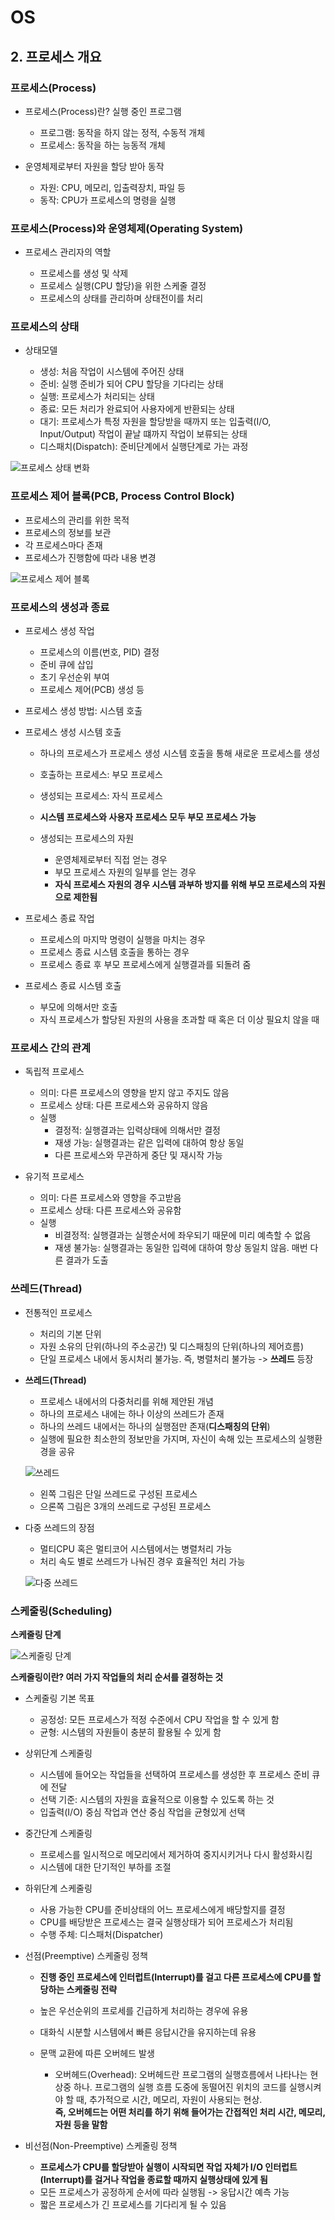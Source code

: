 # OS

## 2. 프로세스 개요

### 프로세스(Process)

- 프로세스(Process)란? 실행 중인 프로그램

  - 프로그램: 동작을 하지 않는 정적, 수동적 개체
  - 프로세스: 동작을 하는 능동적 개체

- 운영체제로부터 자원을 할당 받아 동작

  - 자원: CPU, 메모리, 입출력장치, 파일 등
  - 동작: CPU가 프로세스의 명령을 실행

### 프로세스(Process)와 운영체제(Operating System)

- 프로세스 관리자의 역할

  - 프로세스를 생성 및 삭제
  - 프로세스 실행(CPU 할당)을 위한 스케줄 결정
  - 프로세스의 상태를 관리하며 상태전이를 처리

### 프로세스의 상태

- 상태모델

  - 생성: 처음 작업이 시스템에 주어진 상태
  - 준비: 실행 준비가 되어 CPU 할당을 기다리는 상태
  - 실행: 프로세스가 처리되는 상태
  - 종료: 모든 처리가 완료되어 사용자에게 반환되는 상태
  - 대기: 프로세스가 특정 자원을 할당받을 때까지 또는 입출력(I/O, Input/Output) 작업이 끝날 떄까지 작업이 보류되는 상태
  - 디스패치(Dispatch): 준비단계에서 실행단계로 가는 과정

![프로세스 상태 변화](./images/%ED%94%84%EB%A1%9C%EC%84%B8%EC%8A%A4%EC%9D%98_%EC%83%81%ED%83%9C_%EB%B3%80%ED%99%94.png)

### 프로세스 제어 블록(PCB, Process Control Block)

- 프로세스의 관리를 위한 목적
- 프로세스의 정보를 보관
- 각 프로세스마다 존재
- 프로세스가 진행함에 따라 내용 변경

![프로세스 제어 블록](./images/%ED%94%84%EB%A1%9C%EC%84%B8%EC%8A%A4_%EC%A0%9C%EC%96%B4_%EB%B8%94%EB%A1%9D.png)

### 프로세스의 생성과 종료

- 프로세스 생성 작업

  - 프로세스의 이름(번호, PID) 결정
  - 준비 큐에 삽입
  - 초기 우선순위 부여
  - 프로세스 제어(PCB) 생성 등

- 프로세스 생성 방법: 시스템 호출

- 프로세스 생성 시스템 호출

  - 하나의 프로세스가 프로세스 생성 시스템 호출을 통해 새로운 프로세스를 생성
  - 호출하는 프로세스: 부모 프로세스
  - 생성되는 프로세스: 자식 프로세스

  - **시스템 프로세스와 사용자 프로세스 모두 부모 프로세스 가능**

  - 생성되는 프로세스의 자원
    - 운영체제로부터 직접 얻는 경우
    - 부모 프로세스 자원의 일부를 얻는 경우
    - **자식 프로세스 자원의 경우 시스템 과부하 방지를 위해 부모 프로세스의 자원으로 제한됨**

- 프로세스 종료 작업

  - 프로세스의 마지막 명령이 실행을 마치는 경우
  - 프로세스 종료 시스템 호출을 통하는 경우
  - 프로세스 종료 후 부모 프로세스에게 실행결과를 되돌려 줌

- 프로세스 종료 시스템 호출

  - 부모에 의해서만 호출
  - 자식 프로세스가 할당된 자원의 사용을 초과할 때 혹은 더 이상 필요치 않을 때

### 프로세스 간의 관계

- 독립적 프로세스

  - 의미: 다른 프로세스의 영향을 받지 않고 주지도 않음
  - 프로세스 상태: 다른 프로세스와 공유하지 않음
  - 실행
    - 결정적: 실행결과는 입력상태에 의해서만 결정
    - 재생 가능: 실행결과는 같은 입력에 대하여 항상 동일
    - 다른 프로세스와 무관하게 중단 및 재시작 가능

- 유기적 프로세스

  - 의미: 다른 프로세스와 영향을 주고받음
  - 프로세스 상태: 다른 프로세스와 공유함
  - 실행
    - 비결정적: 실행결과는 실행순서에 좌우되기 때문에 미리 예측할 수 없음
    - 재생 불가능: 실행결과는 동일한 입력에 대하여 항상 동일치 않음. 매번 다른 결과가 도출

### 쓰레드(Thread)

- 전통적인 프로세스

  - 처리의 기본 단위
  - 자원 소유의 단위(하나의 주소공간) 및 디스패칭의 단위(하나의 제어흐름)
  - 단일 프로세스 내에서 동시처리 불가능. 즉, 병렬처리 불가능 -> **쓰레드** 등장

- **쓰레드(Thread)**

  - 프로세스 내에서의 다중처리를 위해 제안된 개념
  - 하나의 프로세스 내에는 하나 이상의 쓰레드가 존재
  - 하나의 쓰레드 내에서는 하나의 실행점만 존재(**디스패칭의 단위**)
  - 실행에 필요한 최소한의 정보만을 가지며, 자신이 속해 있는 프로세스의 실행환경을 공유

  ![쓰레드](./images/%EC%93%B0%EB%A0%88%EB%93%9C.png)

  - 왼쪽 그림은 단일 쓰레드로 구성된 프로세스
  - 으론쪽 그림은 3개의 쓰레드로 구성된 프로세스

- 다중 쓰레드의 장점

  - 멀티CPU 혹은 멀티코어 시스템에서는 병렬처리 가능
  - 처리 속도 별로 쓰레드가 나눠진 경우 효율적인 처리 가능

  ![다중 쓰레드](./images/%EB%8B%A4%EC%A4%91_%EC%93%B0%EB%A0%88%EB%93%9C.png)

### 스케줄링(Scheduling)

**스케줄링 단계**

![스케줄링 단계](./images/%EC%8A%A4%EC%BC%80%EC%A4%84%EB%A7%81_%EB%8B%A8%EA%B3%84.png)

**스케줄링이란? 여러 가지 작업들의 처리 순서를 결정하는 것**

- 스케줄링 기본 목표

  - 공정성: 모든 프로세스가 적정 수준에서 CPU 작업을 할 수 있게 함
  - 균형: 시스템의 자원들이 충분히 활용될 수 있게 함

- 상위단계 스케줄링

  - 시스템에 들어오는 작업들을 선택하여 프로세스를 생성한 후 프로세스 준비 큐에 전달
  - 선택 기준: 시스템의 자원을 효율적으로 이용할 수 있도록 하는 것
  - 입출력(I/O) 중심 작업과 연산 중심 작업을 균형있게 선택

- 중간단계 스케줄링

  - 프로세스를 일시적으로 메모리에서 제거하여 중지시키거나 다시 활성화시킴
  - 시스템에 대한 단기적인 부하를 조절

- 하위단계 스케줄링

  - 사용 가능한 CPU를 준비상태의 어느 프로세스에게 배당할지를 결정
  - CPU를 배당받은 프로세스는 결국 실행상태가 되어 프로세스가 처리됨
  - 수행 주체: 디스패처(Dispatcher)

- 선점(Preemptive) 스케줄링 정책

  - **진행 중인 프로세스에 인터럽트(Interrupt)를 걸고 다른 프로세스에 CPU를 할당하는 스케줄링 전략**
  - 높은 우선순위의 프로세를 긴급하게 처리하는 경우에 유용
  - 대화식 시분할 시스템에서 빠른 응답시간을 유지하는데 유용
  - 문맥 교환에 따른 오버헤드 발생

    - 오버헤드(Overhead): 오버헤드란 프로그램의 실행흐름에서 나타나는 현상중 하나. 프로그램의 실행 흐름 도중에 동떨어진 위치의 코드를 실행시켜야 할 때, 추가적으로 시간, 메모리, 자원이 사용되는 현상.  
      **즉, 오버헤드는 어떤 처리를 하기 위해 들어가는 간접적인 처리 시간, 메모리, 자원 등을 말함**

- 비선점(Non-Preemptive) 스케줄링 정책

  - **프로세스가 CPU를 할당받아 실행이 시작되면 작업 자체가 I/O 인터럽트(Interrupt)를 걸거나 작업을 종료할 때까지 실행상태에 있게 됨**
  - 모든 프로세스가 공정하게 순서에 따라 실행됨 -> 웅답시간 예측 가능
  - 짧은 프로세스가 긴 프로세스를 기다리게 될 수 있음
